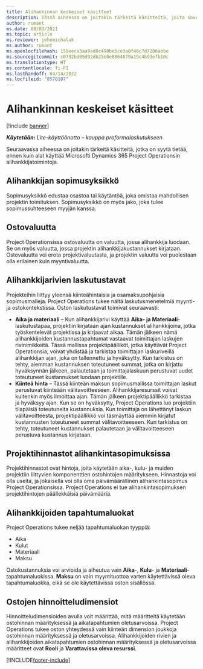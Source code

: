 ```yaml
---
title: Alihankinnan keskeiset käsitteet
description: Tässä aiheessa on joitakin tärkeitä käsitteitä, joita sovelletaan Microsoft Dynamics 365 Project Operationsin alihankintasopimuksiin.
author: rumant
ms.date: 08/03/2021
ms.topic: article
ms.reviewer: johnmichalak
ms.author: rumant
ms.openlocfilehash: 159eeca3aa9ed0c490be5ce3a8f46c7d7206aebe
ms.sourcegitcommit: c0792bd65d92db25e0e8864879a19c4b93efb10c
ms.translationtype: HT
ms.contentlocale: fi-FI
ms.lasthandoff: 04/14/2022
ms.locfileid: "8578107"
---
```

# <a name="key-concepts-in-subcontracting"></a>Alihankinnan keskeiset käsitteet

[!include [banner](../../includes/dataverse-preview.md)]

_**Käytetään:** Lite-käyttöönotto – kauppa proformalaskutukseen_

Seuraavassa aiheessa on joitakin tärkeitä käsitteitä, jotka on syytä tietää, ennen kuin alat käyttää Microsofti Dynamics 365 Project Operationsin alihankkijatoimintoja.

## <a name="contracting-unit-on-the-subcontract"></a>Alihankkijan sopimusyksikkö

Sopimusyksikkö edustaa osastoa tai käytäntöä, joka omistaa mahdollisen projektin toimituksen. Sopimusyksikkö on myös jako, joka tulee sopimussuhteeseen myyjän kanssa.

## <a name="purchase-currency"></a>Ostovaluutta

Project Operationsissa ostovaluutta on valuutta, jossa alihankkija luodaan. Se on myös valuutta, jossa projektin alihankkijakustannukset kirjataan. Ostovaluutta voi erota projektivaluutasta, ja projektin valuutta voi puolestaan olla erilainen kuin myyntivaluutta.

## <a name="billing-methods-on-subcontract-lines"></a>Alihankkijarivien laskutustavat

Projekteihin liittyy yleensä kiinteähintaisia ja osamaksupohjaisia sopimusmalleja. Project Operations tukee näitä laskutusmenetelmiä myynti- ja ostokontekstissa. Oston laskutustavat toimivat seuraavasti:

- **Aika ja materiaali** – Kun alihankkijarivi käyttää **Aika- ja Materiaali**-laskutustapaa, projektiin kirjataan ajan kustannukset alihankkijoina, jotka työskentelevät projektissa ja kirjaavat aikaa. Tämän jälkeen nämä alihankkijoiden kustannustapahtumat vastaavat toimittajan laskujen rivinimikkeitä. Tässä mallissa projektipäälliköt, jotka käyttävät Project Operationsia, voivat yhdistää ja tarkistaa toimittajan laskuriveillä alihankkijan ajan, joka on tallennettu ja hyväksytty. Kun tarkistus on tehty, aiemman kustannuksen toteutuneet summat, jotka on kirjattu hyväksynnän jälkeen, palautetaan ja toimittajalaskuun perustuvat uudet toteutuneet kustannukset luodaan projektille.
- **Kiinteä hinta** – Tässä kiinteän maksun sopimusmallissa toimittajan laskut perustuvat kiinteään välitavoitteeseen. Alihankkijaresurssit voivat kuitenkin myös ilmoittaa ajan. Tämän jälkeen projektipäällikkö tarkistaa ja hyväksyy ajan. Kun se on hyväksytty, Project Operations luo projektiin tilapäisiä toteutuneita kustannuksia. Kun toimittaja on lähettänyt laskun välitavoitteesta, projektipäällikkö voi täsmäyttää aiemmin kirjatut kustannusten toteutuneet summat välitavoitteeseen. Kun tarkistus on tehty, toteutuneet kustannukset palautetaan ja välitavoitteeseen perustuva kustannus kirjataan.

## <a name="project-price-lists-on-subcontracts"></a>Projektihinnastot alihankintasopimuksissa

Projektihinnastot ovat hintoja, joita käytetään aika-, kulu- ja muiden projektiin liittyvien komponenttien ostohintojen määritykseen. Hinnastoja voi olla useita, ja jokaisella voi olla oma päivämäärällinen alihankintasopimus Project Operationsissa. Project Operations ei tue alihankintasopimuksen projektihintojen päällekkäisiä päivämääriä.

## <a name="transaction-classes-on-subcontracts"></a>Alihankkijoiden tapahtumaluokat

Project Operations tukee neljää tapahtumaluokan tyyppiä:

- Aika
- Kulut
- Materiaali
- Maksu

Ostokustannuksia voi arvioida ja aiheutua vain **Aika**-, **Kulu**- ja **Materiaali**-tapahtumaluokissa. **Maksu** on vain myyntituottoa varten käytettävissä oleva tapahtumaluokka, eikä se ole käytettävissä oston sisällössä.

## <a name="purchase-pricing-dimensions"></a>Ostojen hinnoitteludimensiot

Hinnoitteludimensioiden avulla voit määrittää, mitä määritteitä käytetään ostohinnan määrityksessä ja aikatapahtumien oletusarvoissa. Project Operations tukee oston yhteydessä vain kiinteän dimension joukkoja ostohinnan määrityksessä ja oletusarvoissa. Alihankkijoiden rivien ja alihankkijoiden aikatapahtumien ostohinnan määrityksessä ja oletusarvoissa määritteet ovat **Rooli** ja **Varattavissa oleva resurssi**.

[!INCLUDE[footer-include](../../includes/footer-banner.md)]
